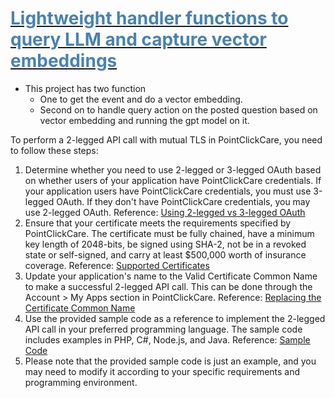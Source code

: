# <u><span style="color:#4682B4">Lightweight handler functions to query LLM and capture vector embeddings</span></u>

- This project has two function
  - One to get the event and do a vector embedding.
  - Second on to handle query action on the posted question based on vector embedding and running the gpt model on it.

To perform a 2-legged API call with mutual TLS in PointClickCare, you need to follow these steps:
1. Determine whether you need to use 2-legged or 3-legged OAuth based on whether users of your application have PointClickCare credentials. If your application users have PointClickCare credentials, you must use 3-legged OAuth. If they don't have PointClickCare credentials, you may use 2-legged OAuth. Reference: [Using 2-legged vs 3-legged OAuth](https://developer-qa.pointclickcare.com/spa/documentation/using-2-legged-vs-3-legged-oauth)
2. Ensure that your certificate meets the requirements specified by PointClickCare. The certificate must be fully chained, have a minimum key length of 2048-bits, be signed using SHA-2, not be in a revoked state or self-signed, and carry at least $500,000 worth of insurance coverage. Reference: [Supported Certificates](https://developer-qa.pointclickcare.com/spa/documentation/apples-1)
3. Update your application's name to the Valid Certificate Common Name to make a successful 2-legged API call. This can be done through the Account > My Apps section in PointClickCare. Reference: [Replacing the Certificate Common Name](https://developer-qa.pointclickcare.com/spa/documentation/apples-1)
4. Use the provided sample code as a reference to implement the 2-legged API call in your preferred programming language. The sample code includes examples in PHP, C#, Node.js, and Java. Reference: [Sample Code](https://developer-qa.pointclickcare.com/spa/documentation/apples-1)
5. Please note that the provided sample code is just an example, and you may need to modify it according to your specific requirements and programming environment.